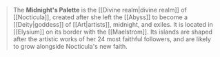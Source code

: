 > The **Midnight's Palette** is the [[Divine realm|divine realm]] of [[Nocticula]], created after she left the [[Abyss]] to become a [[Deity|goddess]] of [[Art|artists]], midnight, and exiles. It is located in [[Elysium]] on its border with the [[Maelstrom]]. Its islands are shaped after the artistic works of her 24 most faithful followers, and are likely to grow alongside Nocticula's new faith.







